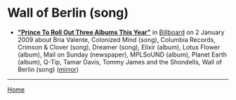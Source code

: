 # Wall of Berlin (song)

 - [**"Prince To Roll Out Three Albums This Year"**](https://www.billboard.com/articles/business/269676/prince-to-roll-out-three-albums-this-year) in [Billboard](https://www.billboard.com/) on 2 January 2009 about Bria Valente, Colonized Mind (song), Columbia Records, Crimson & Clover (song), Dreamer (song), Elixir (album), Lotus Flower (album), Mail on Sunday (newspaper), MPLSoUND (album), Planet Earth (album), Q-Tip, Tamar Davis, Tommy James and the Shondells, Wall of Berlin (song) ([mirror](https://web.archive.org/web/*/https://www.billboard.com/articles/business/269676/prince-to-roll-out-three-albums-this-year))

----

[Home](../)
